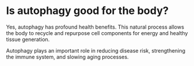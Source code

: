 # Is autophagy good for the body?

Yes, autophagy has profound health benefits. This natural process allows the body to recycle and repurpose cell components for energy and healthy tissue generation.

Autophagy plays an important role in reducing disease risk, strengthening the immune system, and slowing aging processes.